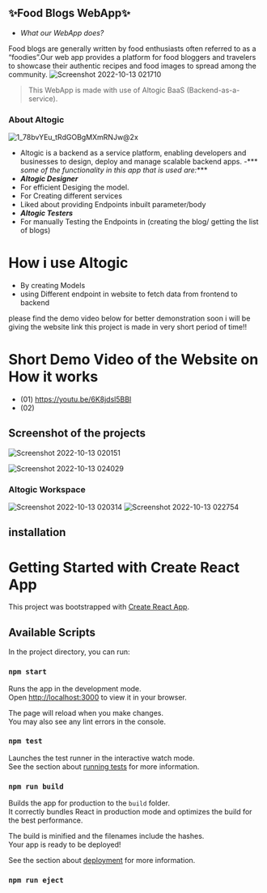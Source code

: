 ## ✨Food Blogs WebApp✨
- _What our WebApp does?_

Food blogs are generally written by food enthusiasts often referred to as a “foodies”.Our web app provides a platform for food bloggers and travelers to showcase their authentic recipes and food images to spread among the community.
![Screenshot 2022-10-13 021710](https://user-images.githubusercontent.com/82073000/195444730-f7c72789-52e4-4f60-9080-2e6f61b01115.jpg)

> This WebApp is made with use of Altogic BaaS (Backend-as-a-service).
 ### About Altogic
 ![1_78bvYEu_tRdGOBgMXmRNJw@2x](https://user-images.githubusercontent.com/82073000/195447095-20b50ac0-93c6-4624-b50c-b8f7b4572852.png)

 - Altogic is a backend as a service platform, enabling developers and businesses to design, deploy and manage scalable backend apps.
 -***  _some of the functionality in this app that is used are:_*** 
 - ***Altogic Designer*** 
 - For efficient Desiging the model.
 - For Creating different services
 - Liked about providing Endpoints inbuilt parameter/body
 - ***Altogic Testers*** 
 - For manually Testing the Endpoints in (creating the blog/ getting the list of blogs) 
 
 # How i use Altogic
 - By creating Models 
 - using Different endpoint in website to fetch data from frontend to backend
 
 please find the demo video below for better demonstration soon i will be giving the website link
 this  project is made in very short  period of time!!
 # Short Demo Video of the Website on How it works
 - (01) https://youtu.be/6K8jdsl5BBI
 - (02) 
 
 
 
## Screenshot of the projects
![Screenshot 2022-10-13 020151](https://user-images.githubusercontent.com/82073000/195448666-5fb73eff-a622-4595-ab05-0273701897d7.jpg)

![Screenshot 2022-10-13 024029](https://user-images.githubusercontent.com/82073000/195448801-816dc747-4752-4c1d-bbeb-65a9b7c28ae6.jpg)

### Altogic Workspace
![Screenshot 2022-10-13 020314](https://user-images.githubusercontent.com/82073000/195448922-7e8e0075-077f-477f-b6e1-eb26dca5498d.jpg)
![Screenshot 2022-10-13 022754](https://user-images.githubusercontent.com/82073000/195448930-caed2429-c54a-4ec7-a845-068ad8002c35.jpg)

## installation
# Getting Started with Create React App

This project was bootstrapped with [Create React App](https://github.com/facebook/create-react-app).

## Available Scripts

In the project directory, you can run:

### `npm start`

Runs the app in the development mode.\
Open [http://localhost:3000](http://localhost:3000) to view it in your browser.

The page will reload when you make changes.\
You may also see any lint errors in the console.

### `npm test`

Launches the test runner in the interactive watch mode.\
See the section about [running tests](https://facebook.github.io/create-react-app/docs/running-tests) for more information.

### `npm run build`

Builds the app for production to the `build` folder.\
It correctly bundles React in production mode and optimizes the build for the best performance.

The build is minified and the filenames include the hashes.\
Your app is ready to be deployed!

See the section about [deployment](https://facebook.github.io/create-react-app/docs/deployment) for more information.

### `npm run eject`


